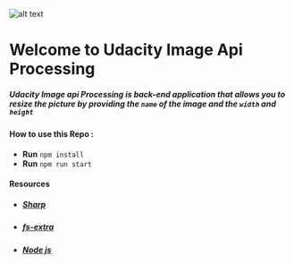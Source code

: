 ![alt text](https://cdn.freebiesupply.com/logos/large/2x/udacity-2-logo-png-transparent.png)
# Welcome to Udacity Image Api Processing

#####  **Udacity** Image api Processing is back-end application that allows you to resize  the  picture by providing the `name` of the image  and the `width` and `height`

 #### How to use this Repo : 
-  **Run** ` npm install `
-  **Run** ` npm run start `
  #### Resources
-  ##### [Sharp]([https://sharp.pixelplumbing.com/](https://sharp.pixelplumbing.com/api-resize))
-  ##### [fs-extra](https://www.npmjs.com/package/fs-extra/)
-  ##### [Node js](https://nodejs.org/api/fs.html#fsexistssyncpath)
